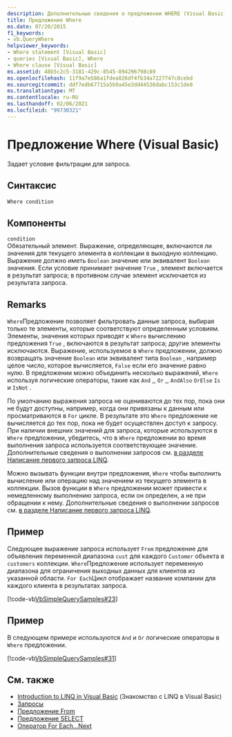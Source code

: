 ```yaml
---
description: Дополнительные сведения о предложении WHERE (Visual Basic)
title: Предложение Where
ms.date: 07/20/2015
f1_keywords:
- vb.QueryWhere
helpviewer_keywords:
- Where statement [Visual Basic]
- queries [Visual Basic], Where
- Where clause [Visual Basic]
ms.assetid: 48b5c2c5-3181-429c-8545-894296798c89
ms.openlocfilehash: 11f9a7e586a1fdea826df4fb34a7227747c8cebd
ms.sourcegitcommit: ddf7edb67715a5b9a45e3dd44536dabc153c1de0
ms.translationtype: MT
ms.contentlocale: ru-RU
ms.lasthandoff: 02/06/2021
ms.locfileid: "99730321"
---
```

# <a name="where-clause-visual-basic"></a>Предложение Where (Visual Basic)

Задает условие фильтрации для запроса.  
  
## <a name="syntax"></a>Синтаксис  
  
```vb  
Where condition  
```  
  
## <a name="parts"></a>Компоненты  

 `condition`  
 Обязательный элемент. Выражение, определяющее, включаются ли значения для текущего элемента в коллекции в выходную коллекцию. Выражение должно иметь `Boolean` значение или эквивалент `Boolean` значения. Если условие принимает значение `True` , элемент включается в результат запроса; в противном случае элемент исключается из результата запроса.  
  
## <a name="remarks"></a>Remarks  

 `Where`Предложение позволяет фильтровать данные запроса, выбирая только те элементы, которые соответствуют определенным условиям. Элементы, значения которых приводят к `Where` вычислению предложения `True` , включаются в результат запроса; другие элементы исключаются. Выражение, используемое в `Where` предложении, должно возвращать значение `Boolean` или эквивалент типа `Boolean` , например целое число, которое вычисляется, `False` если его значение равно нулю. В предложении можно объединить несколько выражений, `Where` используя логические операторы, такие как `And` ,, `Or` ,, `AndAlso` `OrElse` `Is` и `IsNot` .  
  
 По умолчанию выражения запроса не оцениваются до тех пор, пока они не будут доступны, например, когда они привязаны к данным или просматриваются в `For` цикле. В результате это `Where` предложение не вычисляется до тех пор, пока не будет осуществлен доступ к запросу. При наличии внешних значений для запроса, которые используются в `Where` предложении, убедитесь, что в `Where` предложении во время выполнения запроса используется соответствующее значение. Дополнительные сведения о выполнении запросов см. [в разделе Написание первого запроса LINQ](../../programming-guide/concepts/linq/writing-your-first-linq-query.md).  
  
 Можно вызывать функции внутри предложения, `Where` чтобы выполнить вычисление или операцию над значением из текущего элемента в коллекции. Вызов функции в `Where` предложении может привести к немедленному выполнению запроса, если он определен, а не при обращении к нему. Дополнительные сведения о выполнении запросов см. [в разделе Написание первого запроса LINQ](../../programming-guide/concepts/linq/writing-your-first-linq-query.md).  
  
## <a name="example"></a>Пример  

 Следующее выражение запроса использует `From` предложение для объявления переменной диапазона `cust` для каждого `Customer` объекта в `customers` коллекции. `Where`Предложение использует переменную диапазона для ограничения выходных данных для клиентов из указанной области. `For Each`Цикл отображает название компании для каждого клиента в результатах запроса.  
  
 [!code-vb[VbSimpleQuerySamples#23](~/samples/snippets/visualbasic/VS_Snippets_VBCSharp/VbSimpleQuerySamples/VB/QuerySamples1.vb#23)]  
  
## <a name="example"></a>Пример  

 В следующем примере используются `And` и `Or` логические операторы в `Where` предложении.  
  
 [!code-vb[VbSimpleQuerySamples#31](~/samples/snippets/visualbasic/VS_Snippets_VBCSharp/VbSimpleQuerySamples/VB/QuerySamples1.vb#31)]  
  
## <a name="see-also"></a>См. также

- [Introduction to LINQ in Visual Basic](../../programming-guide/language-features/linq/introduction-to-linq.md) (Знакомство с LINQ в Visual Basic)
- [Запросы](index.md)
- [Предложение From](from-clause.md)
- [Предложение SELECT](select-clause.md)
- [Оператор For Each…Next](../statements/for-each-next-statement.md)
